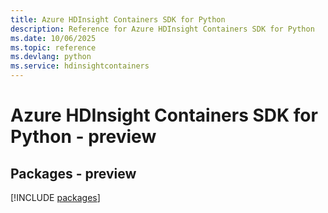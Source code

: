 ```yaml
---
title: Azure HDInsight Containers SDK for Python
description: Reference for Azure HDInsight Containers SDK for Python
ms.date: 10/06/2025
ms.topic: reference
ms.devlang: python
ms.service: hdinsightcontainers
---
```

# Azure HDInsight Containers SDK for Python - preview
## Packages - preview
[!INCLUDE [packages](hdinsight-containers-index.md)]